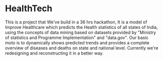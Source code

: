 # HealthTech

This is a project that We've build in a 36 hrs hackathon, 
It is a model of Improve Healthcare which predicts the Health statistics of all states of India, using the 
concepts of data mining based on datasets provided by "Ministry of statistics and Programme Implementation" and "data.gov".
Our basic moto is to dynamically shows predicted trends and provides a complete overview of diseases and deaths on state and 
national level.
Currently we're redesigning and reconstructing it in a better way. 
